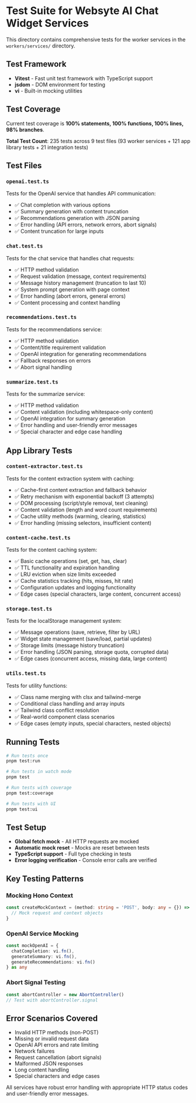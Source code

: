 # Test Suite for Websyte AI Chat Widget Services

This directory contains comprehensive tests for the worker services in the `workers/services/` directory.

## Test Framework

- **Vitest** - Fast unit test framework with TypeScript support
- **jsdom** - DOM environment for testing
- **vi** - Built-in mocking utilities

## Test Coverage

Current test coverage is **100% statements, 100% functions, 100% lines, 98% branches**.

**Total Test Count**: 235 tests across 9 test files (93 worker services + 121 app library tests + 21 integration tests)

## Test Files

### `openai.test.ts`
Tests for the OpenAI service that handles API communication:
- ✅ Chat completion with various options
- ✅ Summary generation with content truncation
- ✅ Recommendations generation with JSON parsing
- ✅ Error handling (API errors, network errors, abort signals)
- ✅ Content truncation for large inputs

### `chat.test.ts`
Tests for the chat service that handles chat requests:
- ✅ HTTP method validation
- ✅ Request validation (message, context requirements)
- ✅ Message history management (truncation to last 10)
- ✅ System prompt generation with page context
- ✅ Error handling (abort errors, general errors)
- ✅ Content processing and context handling

### `recommendations.test.ts`
Tests for the recommendations service:
- ✅ HTTP method validation
- ✅ Content/title requirement validation
- ✅ OpenAI integration for generating recommendations
- ✅ Fallback responses on errors
- ✅ Abort signal handling

### `summarize.test.ts`
Tests for the summarize service:
- ✅ HTTP method validation
- ✅ Content validation (including whitespace-only content)
- ✅ OpenAI integration for summary generation
- ✅ Error handling and user-friendly error messages
- ✅ Special character and edge case handling

## App Library Tests

### `content-extractor.test.ts`
Tests for the content extraction system with caching:
- ✅ Cache-first content extraction and fallback behavior
- ✅ Retry mechanism with exponential backoff (3 attempts)
- ✅ DOM processing (script/style removal, text cleaning)
- ✅ Content validation (length and word count requirements)
- ✅ Cache utility methods (warming, clearing, statistics)
- ✅ Error handling (missing selectors, insufficient content)

### `content-cache.test.ts`
Tests for the content caching system:
- ✅ Basic cache operations (set, get, has, clear)
- ✅ TTL functionality and expiration handling
- ✅ LRU eviction when size limits exceeded
- ✅ Cache statistics tracking (hits, misses, hit rate)
- ✅ Configuration updates and logging functionality
- ✅ Edge cases (special characters, large content, concurrent access)

### `storage.test.ts`
Tests for the localStorage management system:
- ✅ Message operations (save, retrieve, filter by URL)
- ✅ Widget state management (save/load, partial updates)
- ✅ Storage limits (message history truncation)
- ✅ Error handling (JSON parsing, storage quota, corrupted data)
- ✅ Edge cases (concurrent access, missing data, large content)

### `utils.test.ts`
Tests for utility functions:
- ✅ Class name merging with clsx and tailwind-merge
- ✅ Conditional class handling and array inputs
- ✅ Tailwind class conflict resolution
- ✅ Real-world component class scenarios
- ✅ Edge cases (empty inputs, special characters, nested objects)

## Running Tests

```bash
# Run tests once
pnpm test:run

# Run tests in watch mode
pnpm test

# Run tests with coverage
pnpm test:coverage

# Run tests with UI
pnpm test:ui
```

## Test Setup

- **Global fetch mock** - All HTTP requests are mocked
- **Automatic mock reset** - Mocks are reset between tests
- **TypeScript support** - Full type checking in tests
- **Error logging verification** - Console error calls are verified

## Key Testing Patterns

### Mocking Hono Context
```typescript
const createMockContext = (method: string = 'POST', body: any = {}) => {
  // Mock request and context objects
}
```

### OpenAI Service Mocking
```typescript
const mockOpenAI = {
  chatCompletion: vi.fn(),
  generateSummary: vi.fn(),
  generateRecommendations: vi.fn()
} as any
```

### Abort Signal Testing
```typescript
const abortController = new AbortController()
// Test with abortController.signal
```

## Error Scenarios Covered

- Invalid HTTP methods (non-POST)
- Missing or invalid request data
- OpenAI API errors and rate limiting
- Network failures
- Request cancellation (abort signals)
- Malformed JSON responses
- Long content handling
- Special characters and edge cases

All services have robust error handling with appropriate HTTP status codes and user-friendly error messages.
